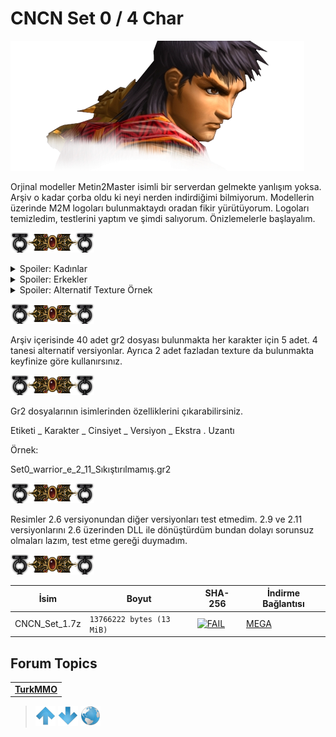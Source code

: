# CNCN Set 0 / 4 Char

![FAIL](/ASSETS/04.png)


Orjinal modeller Metin2Master isimli bir serverdan gelmekte yanlışım yoksa. Arşiv o kadar çorba oldu ki neyi nerden indirdiğimi bilmiyorum.
Modellerin üzerinde M2M logoları bulunmaktaydı oradan fikir yürütüyorum. Logoları temizledim, testlerini yaptım ve şimdi salıyorum.
Önizlemelerle başlayalım.

![FAIL](/ASSETS/01.png)

<details>
  <summary>Spoiler: Kadınlar</summary>

[![FAIL](/ASSETS/3D/004_01.gif)](https://www.imagevisit.com/images/2020/11/06/1.gif)
[![FAIL](/ASSETS/3D/004_02.gif)](https://www.imagevisit.com/images/2020/11/06/2.gif)
[![FAIL](/ASSETS/3D/004_03.gif)](https://www.imagevisit.com/images/2020/11/06/3.gif)
[![FAIL](/ASSETS/3D/004_04.gif)](https://www.imagevisit.com/images/2020/11/06/4.gif)

</details>

<details>
  <summary>Spoiler: Erkekler</summary>

[![FAIL](/ASSETS/3D/004_05.gif)](https://www.imagevisit.com/images/2020/11/06/5.gif)
[![FAIL](/ASSETS/3D/004_06.gif)](https://www.imagevisit.com/images/2020/11/06/6.gif)
[![FAIL](/ASSETS/3D/004_07.gif)](https://www.imagevisit.com/images/2020/11/06/7.gif)
[![FAIL](/ASSETS/3D/004_08.gif)](https://www.imagevisit.com/images/2020/11/06/8.gif)

</details>

<details>
  <summary>Spoiler: Alternatif Texture Örnek</summary>

[![FAIL](/ASSETS/3D/004_09.gif)](https://www.imagevisit.com/images/2020/11/06/Untitled-Project.gif)

</details>


![FAIL](/ASSETS/01.png)

Arşiv içerisinde 40 adet gr2 dosyası bulunmakta her karakter için 5 adet. 4 tanesi alternatif versiyonlar. Ayrıca 2 adet fazladan texture da bulunmakta keyfinize göre kullanırsınız.

![FAIL](/ASSETS/01.png)

Gr2 dosyalarının isimlerinden özelliklerini çıkarabilirsiniz.

Etiketi _ Karakter _ Cinsiyet _ Versiyon _ Ekstra . Uzantı

Örnek:

Set0_warrior_e_2_11_Sıkıştırılmamış.gr2

![FAIL](/ASSETS/01.png)

Resimler 2.6 versiyonundan diğer versiyonları test etmedim. 2.9 ve 2.11 versiyonlarını 2.6 üzerinden DLL ile dönüştürdüm bundan dolayı sorunsuz olmaları lazım, test etme gereği duymadım.

![FAIL](/ASSETS/01.png)

| İsim | Boyut | SHA-256 | İndirme Bağlantısı |
| --- | --- | --- | --- |
| CNCN_Set_1.7z | `13766222 bytes (13 MiB)` | [![FAIL](https://img.shields.io/static/v1?label=Virustotal&logo=virustotal&logoColor=black&labelColor=blue&message=aa58f136a87e23f1b3b3c0916b2137d5d0074ac1ceadb74ed3f94465fb28b6bf&color=9cf)](https://www.virustotal.com/gui/file/aa58f136a87e23f1b3b3c0916b2137d5d0074ac1ceadb74ed3f94465fb28b6bf?nocache=1) | [MEGA](https://mega.nz/file/lCIAlQAQ#mHyDtDDQV6txQ60uTCjIQ1bCTXRjvfV3rMKiau-JyMo) |

## Forum Topics

| |
| - |
| [**TurkMMO**](https://forum.turkmmo.com/konu/3781244-set0-4-karakter-2-ekstra-texture-5-gr2-alternatif-versiyon/) |

> [![up](/ASSETS/up.png)](/TR/3D/003.md)  [![down](/ASSETS/down.png)](/TR/3D/005.md)  [![index](/ASSETS/index.png)](/README.md)